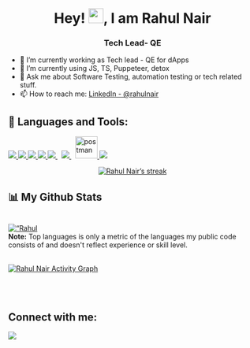 <h1 align="center">Hey! <img src="https://raw.githubusercontent.com/MartinHeinz/MartinHeinz/master/wave.gif" width="30px">, I am Rahul Nair</h1>
<h3 align="center">Tech Lead- QE</h3>

- 🔭 I’m currently working as Tech lead - QE for dApps
- 🌱 I’m currently using JS, TS, Puppeteer, detox 
- 💬 Ask me about Software Testing, automation testing or tech related stuff.
- 📫 How to reach me: [LinkedIn - @rahulnair](https://www.linkedin.com/in/rahul-nair-rnq/)

## 🚀 Languages and Tools:

<p align="left"> 
    <a href="https://www.java.com" target="_blank"> <img src="https://img.icons8.com/color/48/000000/java-coffee-cup-logo.png"/> </a>
     <a href="https://www.selenium.dev/" target="_blank"> <img src="https://img.icons8.com/stickers/48/000000/selenium-test-automation.png"/> </a>
    <a href="https://spring.io/projects/spring-boot" target="_blank"> <img src="https://img.icons8.com/color/48/000000/spring-logo.png"/> </a> 
    <a href="https://developer.mozilla.org/en-US/docs/Web/JavaScript" target="_blank"> <img src="https://img.icons8.com/color/48/000000/javascript.png"/>       </a> 
    <a style="padding-right:8px;" href="https://nodejs.org" target="_blank"> <img src="https://img.icons8.com/color/48/000000/nodejs.png"/> </a> 
    <a style="padding-right:8px;" href="https://www.mysql.com/" target="_blank"> <img src="https://img.icons8.com/fluent/50/000000/mysql-logo.png"/> </a>
    <a href="https://postman.com" target="_blank"> <img src="https://www.vectorlogo.zone/logos/getpostman/getpostman-icon.svg" alt="postman" width="45" height="45"/> </a>   
    <a href="https://bitbucket.org/" target="_blank">  <img src="https://img.icons8.com/external-tal-revivo-shadow-tal-revivo/46/000000/external-bitbucket-is-a-web-based-version-control-repository-hosting-service-logo-shadow-tal-revivo.png"/> </a> 
</p>
<p align="center">
    <a href="https://github.com/rahulnr7/github-readme-streak-stats">
        <img title="🔥 Get streak stats for your profile at git.io/streak-stats" alt="Rahul Nair’s streak" src="https://github-readme-streak-stats.herokuapp.com/?user=rahulnr7&theme=black-ice&hide_border=true&stroke=0000&background=060A0CD0"/>
    </a>
</p>

## 📊 My Github Stats

  <br/>
    <a href="https://github.com/rahulnr7/github-readme-stats"><img alt=“Rahul Nair’s Github Stats" src="https://github-readme-stats.vercel.app/api?username=rahulnr7&show_icons=true&count_private=true&theme=react&hide_border=true&bg_color=0D1117" /></a>
 <br/>
  <b>Note:</b> Top languages is only a metric of the languages my public code consists of and doesn't reflect experience or skill level.

<br/>
<br/>

<a href="https://github.com/rahulnr7/github-readme-activity-graph"><img alt="Rahul Nair Activity Graph" src="https://activity-graph.herokuapp.com/graph?username=rahulnr7&bg_color=0D1117&color=5BCDEC&line=5BCDEC&point=FFFFFF&hide_border=true" /></a>

<br/>
<br/>

## Connect with me:

<p align="left">
<a href = "https://www.linkedin.com/in/rahul-nair-rnq/"><img src="https://img.icons8.com/fluent/48/000000/linkedin.png"/></a>    
</p>

